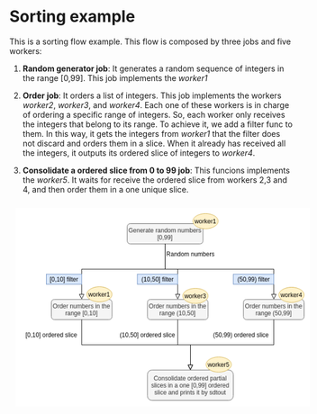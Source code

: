 # Sorting example
This is a sorting flow example. This flow is composed by three jobs and five workers:

1. **Random generator job**: It generates a random sequence of integers in the range [0,99]. This job implements the *worker1*

2. **Order job**: It orders a list of integers. This job implements the workers *worker2*, *worker3*, and *worker4*. Each one of these workers is in charge of ordering a specific range of integers. So, each worker only receives the integers that belong to its range. To achieve it, we add a filter func to them. In this way, it gets the integers from *worker1* that the filter does not discard and orders them in a slice. When it already has received all the integers, it outputs its ordered slice of integers to *worker4*.

3. **Consolidate a ordered slice from 0 to 99 job**: This funcions implements the *worker5*. It waits for receive the ordered slice from workers 2,3 and 4, and then order them in a one unique slice. 

<img src="./sorting_flow.png"
     alt="sorting flow diagram"
     style="float: left;padding:10px; margin: 10px;background:white" />
